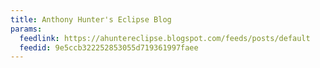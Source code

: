 ```yaml
---
title: Anthony Hunter's Eclipse Blog
params:
  feedlink: https://ahuntereclipse.blogspot.com/feeds/posts/default
  feedid: 9e5ccb322252853055d719361997faee
---
```

